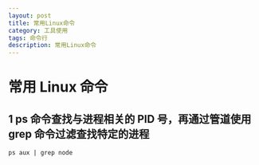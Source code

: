 ```yaml
---
layout: post
title: 常用Linux命令
category: 工具使用
tags: 命令行
description: 常用Linux命令
---
```


# 常用 Linux 命令

## 1 ps 命令查找与进程相关的 PID 号，再通过管道使用 grep 命令过滤查找特定的进程

    ps aux | grep node
